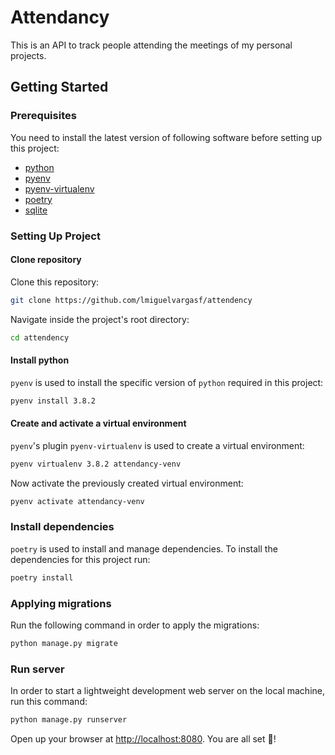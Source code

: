 # Attendancy

This is an API to track people attending the meetings of my personal projects.

## Getting Started

### Prerequisites

You need to install the latest version of following software before setting up this project:

* [python][]
* [pyenv][]
* [pyenv-virtualenv][]
* [poetry][]
* [sqlite][]

### Setting Up Project

#### Clone repository

Clone this repository:

```bash
git clone https://github.com/lmiguelvargasf/attendency
```

Navigate inside the project's root directory:

```bash
cd attendency
```

#### Install python

`pyenv` is used to install the specific version of `python` required in this project:

```bash
pyenv install 3.8.2
```

#### Create and activate a virtual environment

`pyenv`'s plugin `pyenv-virtualenv` is used to create a virtual environment:

```bash
pyenv virtualenv 3.8.2 attendancy-venv
```

Now activate the previously created virtual environment:

```bash
pyenv activate attendancy-venv
```

### Install dependencies

`poetry` is used to install and manage dependencies. To install the dependencies for this project run:

```bash
poetry install
```

### Applying migrations

Run the following command in order to apply the migrations:

```bash
python manage.py migrate
```

### Run server

In order to start a lightweight development web server on the local machine, run this command:

```bash
python manage.py runserver
```

Open up your browser at [http://localhost:8080][localhost]. You are all set 🎉!

[localhost]: http://localhost:8080
[poetry]: https://python-poetry.org/
[pyenv]: https://github.com/pyenv/pyenv
[pyenv-virtualenv]: https://github.com/pyenv/pyenv-virtualenv
[python]: https://www.python.org//
[sqlite]: https://www.sqlite.org/index.html
